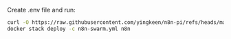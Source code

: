 Create .env file and run:
```bash
curl -O https://raw.githubusercontent.com/yingkeen/n8n-pi/refs/heads/master/n8n-swarm.yml
docker stack deploy -c n8n-swarm.yml n8n
```
